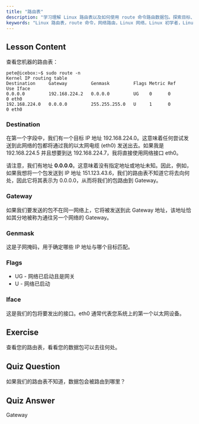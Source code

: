 ```yaml
---
title: "路由表"
description: "学习理解 Linux 路由表以及如何使用 route 命令路由数据包。探索目标、网关和接口以掌握网络基础知识。"
keywords: "Linux 路由表，route 命令，网络路由，Linux 网络，Linux 初学者，Linux 教程，网络指南"
---
```


## Lesson Content

查看您机器的路由表：

```plaintext
pete@icebox:~$ sudo route -n
Kernel IP routing table
Destination     Gateway         Genmask         Flags Metric Ref    Use Iface
0.0.0.0         192.168.224.2   0.0.0.0         UG    0      0        0 eth0
192.168.224.0   0.0.0.0         255.255.255.0   U     1      0        0 eth0
```

### Destination

在第一个字段中，我们有一个目标 IP 地址 192.168.224.0。这意味着任何尝试发送到此网络的包都将通过我的以太网电缆 (eth0) 发送出去。如果我是 192.168.224.5 并且想要到达 192.168.224.7，我将直接使用网络接口 eth0。

请注意，我们有地址 **0.0.0.0**。这意味着没有指定地址或地址未知。因此，例如，如果我想将一个包发送到 IP 地址 151.123.43.6，我们的路由表不知道它将去向何处，因此它将其表示为 0.0.0.0，从而将我们的包路由到 Gateway。

### Gateway

如果我们要发送的包不在同一网络上，它将被发送到此 Gateway 地址，该地址恰如其分地被称为通往另一个网络的 Gateway。

### Genmask

这是子网掩码，用于确定哪些 IP 地址与哪个目标匹配。

### Flags

- UG - 网络已启动且是网关
- U - 网络已启动

### Iface

这是我们的包将要发出的接口。eth0 通常代表您系统上的第一个以太网设备。

## Exercise

查看您的路由表，看看您的数据包可以去往何处。

## Quiz Question

如果我们的路由表不知道，数据包会被路由到哪里？

## Quiz Answer

Gateway
